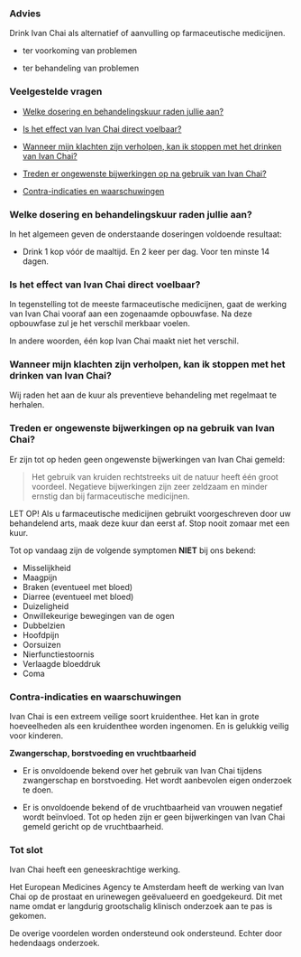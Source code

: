 ### Advies 

Drink Ivan Chai als alternatief of aanvulling op farmaceutische medicijnen.

* ter voorkoming van problemen

* ter behandeling van problemen

### Veelgestelde vragen

* [Welke dosering en behandelingskuur raden jullie aan?](#welke-dosering-en-behandelingskuur-raden-jullie-aan)

* [Is het effect van Ivan Chai direct voelbaar?](#is-het-effect-van-ivan-chai-direct-voelbaar)

* [Wanneer mijn klachten zijn verholpen, kan ik stoppen met het drinken van Ivan Chai?](#Wanneer-mijn-klachten-zijn-verholpen,-kan-ik-stoppen-met-het-drinken-van-Iva-Chai)

* [Treden er ongewenste bijwerkingen op na gebruik van Ivan Chai?](#treden-er-ongewenste-bijwerkingen-op-na-gebruik-van-ivan-chai)

* [Contra-indicaties en waarschuwingen](#contra-indicaties-en-waarschuwingen)

### Welke dosering en behandelingskuur raden jullie aan?

In het algemeen geven de onderstaande doseringen voldoende resultaat:
* Drink 1 kop vóór de maaltijd. En 2 keer per dag. Voor ten minste 14 dagen. <br>

### Is het effect van Ivan Chai direct voelbaar?

In tegenstelling tot de meeste farmaceutische medicijnen, gaat de werking van Ivan Chai vooraf aan een zogenaamde opbouwfase. Na deze opbouwfase zul je het verschil merkbaar voelen. 

In andere woorden, één kop Ivan Chai maakt niet het verschil.

### Wanneer mijn klachten zijn verholpen, kan ik stoppen met het drinken van Ivan Chai?

Wij raden het aan de kuur als preventieve behandeling met regelmaat te herhalen.
 
### Treden er ongewenste bijwerkingen op na gebruik van Ivan Chai?

Er zijn tot op heden geen ongewenste bijwerkingen van Ivan Chai gemeld:
> Het gebruik van kruiden rechtstreeks uit de natuur heeft één groot voordeel. Negatieve bijwerkingen zijn zeer zeldzaam en minder ernstig dan bij farmaceutische medicijnen.
 
LET OP! Als u farmaceutische medicijnen gebruikt voorgeschreven door uw behandelend arts, maak deze kuur dan eerst af. Stop nooit zomaar met een kuur.
 
Tot op vandaag zijn de volgende symptomen **NIET** bij ons bekend:
 
* Misselijkheid
* Maagpijn
* Braken (eventueel met bloed)
* Diarree (eventueel met bloed)
* Duizeligheid
* Onwillekeurige bewegingen van de ogen
* Dubbelzien
* Hoofdpijn
* Oorsuizen
* Nierfunctiestoornis
* Verlaagde bloeddruk
* Coma
 
### Contra-indicaties en waarschuwingen

Ivan Chai is een extreem veilige soort kruidenthee. Het kan in grote hoeveelheden als een kruidenthee worden ingenomen. En is gelukkig veilig voor kinderen.
 
**Zwangerschap, borstvoeding en vruchtbaarheid**

* Er is onvoldoende bekend over het gebruik van Ivan Chai tijdens zwangerschap en borstvoeding. Het wordt aanbevolen eigen onderzoek te doen.

* Er is onvoldoende bekend of de vruchtbaarheid van vrouwen negatief wordt beïnvloed. Tot op heden zijn er geen bijwerkingen van Ivan Chai gemeld gericht op de vruchtbaarheid.

### Tot slot

Ivan Chai heeft een geneeskrachtige werking.

Het European Medicines Agency te Amsterdam heeft de werking van Ivan Chai op de prostaat en urinewegen geëvalueerd en goedgekeurd. Dit met name omdat er langdurig grootschalig klinisch onderzoek aan te pas is gekomen. 

De overige voordelen worden ondersteund ook ondersteund. Echter door hedendaags onderzoek.
